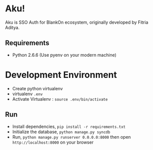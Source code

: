
# Aku!

Aku is SSO Auth for BlankOn ecosystem, originally developed by Fitria Aditya.

## Requirements

- Python 2.6.6 (Use pyenv on your modern machine)

# Development Environment

- Create python virtualenv
- virtualenv `.env`
- Activate Virtualenv : `source .env/bin/activate`

## Run

- Install dependencies, `pip install -r requirements.txt`
- Initialize the database, `python manage.py syncdb`
- Run, `python manage.py runserver 0.0.0.0:8000` then open `http://localhost:8000` on your browser

